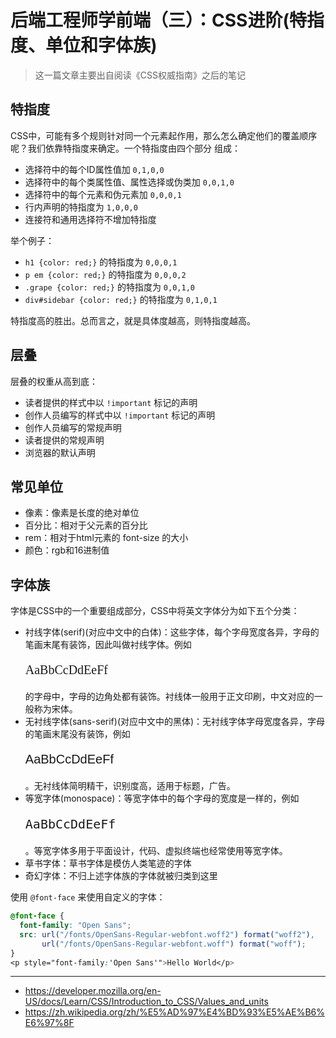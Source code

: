 # 后端工程师学前端（三）：CSS进阶(特指度、单位和字体族)

> 这一篇文章主要出自阅读《CSS权威指南》之后的笔记

## 特指度

CSS中，可能有多个规则针对同一个元素起作用，那么怎么确定他们的覆盖顺序呢？我们依靠特指度来确定。一个特指度由四个部分
组成：

- 选择符中的每个ID属性值加 `0,1,0,0`
- 选择符中的每个类属性值、属性选择或伪类加 `0,0,1,0`
- 选择符中的每个元素和伪元素加 `0,0,0,1`
- 行内声明的特指度为 `1,0,0,0`
- 连接符和通用选择符不增加特指度

举个例子：

- `h1 {color: red;}` 的特指度为 `0,0,0,1`
- `p em {color: red;}` 的特指度为 `0,0,0,2`
- `.grape {color: red;}` 的特指度为 `0,0,1,0`
- `div#sidebar {color: red;}` 的特指度为 `0,1,0,1`

特指度高的胜出。总而言之，就是具体度越高，则特指度越高。

## 层叠

层叠的权重从高到底：

- 读者提供的样式中以 `!important` 标记的声明
- 创作人员编写的样式中以 `!important` 标记的声明
- 创作人员编写的常规声明
- 读者提供的常规声明
- 浏览器的默认声明

## 常见单位

- 像素：像素是长度的绝对单位
- 百分比：相对于父元素的百分比
- rem：相对于html元素的 font-size 的大小
- 颜色：rgb和16进制值

## 字体族

字体是CSS中的一个重要组成部分，CSS中将英文字体分为如下五个分类：

- 衬线字体(serif)(对应中文中的白体)：这些字体，每个字母宽度各异，字母的笔画末尾有装饰，因此叫做衬线字体。例如 <p style="font-size:20px;font-family:Times,serif">AaBbCcDdEeFf</p> 的字母中，字母的边角处都有装饰。衬线体一般用于正文印刷，中文对应的一般称为宋体。
- 无衬线字体(sans-serif)(对应中文中的黑体)：无衬线字体字母宽度各异，字母的笔画末尾没有装饰，例如 <p style="font-size:20px;font-family:'Gill Sans', sans-serif;">AaBbCcDdEeFf</p> 。无衬线体简明精干，识别度高，适用于标题，广告。
- 等宽字体(monospace)：等宽字体中的每个字母的宽度是一样的，例如 <p style="font-size:20px;font-family:Consolas,monospace;">AaBbCcDdEeFf</p> 。等宽字体多用于平面设计，代码、虚拟终端也经常使用等宽字体。
- 草书字体：草书字体是模仿人类笔迹的字体
- 奇幻字体：不归上述字体族的字体就被归类到这里

使用 `@font-face` 来使用自定义的字体：

```css
@font-face {
  font-family: "Open Sans";
  src: url("/fonts/OpenSans-Regular-webfont.woff2") format("woff2"),
       url("/fonts/OpenSans-Regular-webfont.woff") format("woff");
}
<p style="font-family:'Open Sans'">Hello World</p>
```

---

- https://developer.mozilla.org/en-US/docs/Learn/CSS/Introduction_to_CSS/Values_and_units
- https://zh.wikipedia.org/zh/%E5%AD%97%E4%BD%93%E5%AE%B6%E6%97%8F
